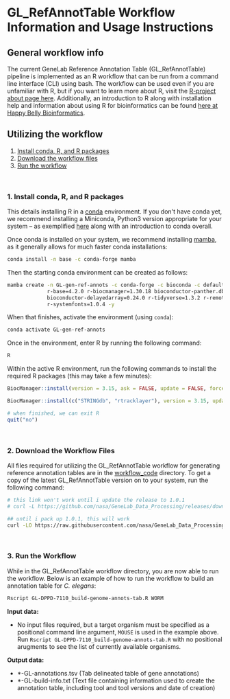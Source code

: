 # GL_RefAnnotTable Workflow Information and Usage Instructions

## General workflow info
The current GeneLab Reference Annotation Table (GL_RefAnnotTable) pipeline is implemented as an R workflow that can be run from a command line interface (CLI) using bash. The workflow can be used even if you are unfamiliar with R, but if you want to learn more about R, visit the [R-project about page here](https://www.r-project.org/about.html). Additionally, an introduction to R along with installation help and information about using R for bioinformatics can be found [here at Happy Belly Bioinformatics](https://astrobiomike.github.io/R/basics).  

## Utilizing the workflow

1. [Install conda, R, and R packages](#1-install-conda-r-and-r-packages)
2. [Download the workflow files](#2-download-the-workflow-files)  
3. [Run the workflow](#3-run-the-workflow)  

<br>

### 1. Install conda, R, and R packages

This details installing R in a [conda](https://docs.conda.io/en/latest/) environment. If you don't have conda yet, we recommend installing a Miniconda, Python3 version appropriate for your system – as exemplified [here](https://astrobiomike.github.io/unix/conda-intro#getting-and-installing-conda) along with an introduction to conda overall.

Once conda is installed on your system, we recommend installing [mamba](https://github.com/mamba-org/mamba#mamba), as it generally allows for much faster conda installations:

```bash
conda install -n base -c conda-forge mamba
```

Then the starting conda environment can be created as follows: 

```bash
mamba create -n GL-gen-ref-annots -c conda-forge -c bioconda -c defaults \
             r-base=4.2.0 r-biocmanager=1.30.18 bioconductor-panther.db=1.0.11 \
             bioconductor-delayedarray=0.24.0 r-tidyverse=1.3.2 r-remotes=2.4.2 \
             r-systemfonts=1.0.4 -y
```

When that finishes, activate the environment (using `conda`):

```bash
conda activate GL-gen-ref-annots
```

Once in the environment, enter R by running the following command: 

```bash
R
```

Within the active R environment, run the following commands to install the required R packages (this may take a few minutes):

```R
BiocManager::install(version = 3.15, ask = FALSE, update = FALSE, force = TRUE)

BiocManager::install(c("STRINGdb", "rtracklayer"), version = 3.15, update = FALSE)

# when finished, we can exit R
quit("no")
```

<br>

### 2. Download the Workflow Files

All files required for utilizing the GL_RefAnnotTable workflow for generating reference annotation tables are in the [workflow_code](workflow_code) directory. To get a copy of the latest GL_RefAnnotTable version on to your system, run the following command:

```bash
# this link won't work until i update the release to 1.0.1
# curl -L https://github.com/nasa/GeneLab_Data_Processing/releases/download/GL_RefAnnotTable_1.0.1/GL-DPPD-7110_build-genome-annots-tab-1.0.1.R.txt > GL-DPPD-7110_build-genome-annots-tab.R

## until i pack up 1.0.1, this will work
curl -LO https://raw.githubusercontent.com/nasa/GeneLab_Data_Processing/gl-reference-annotations/GeneLab_Reference_Annotations/Workflow_Documentation/GL_RefAnnotTable/workflow_code/GL-DPPD-7110_build-genome-annots-tab.R
``` 

<br>

### 3. Run the Workflow

While in the GL_RefAnnotTable workflow directory, you are now able to run the workflow. Below is an example of how to run the workflow to build an annotation table for *C. elegans*:

```bash
Rscript GL-DPPD-7110_build-genome-annots-tab.R WORM
```

**Input data:**

- No input files required, but a target organism must be specified as a positional command line argument, `MOUSE` is used in the example above. Run `Rscript GL-DPPD-7110_build-genome-annots-tab.R` with no positional arugments to see the list of currently available organisms. 

**Output data:**

- *-GL-annotations.tsv (Tab delineated table of gene annotations)
- *-GL-build-info.txt (Text file containing information used to create the annotation table, including tool and tool versions and date of creation)

